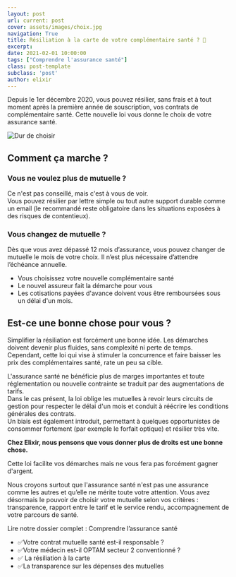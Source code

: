 ```yaml
---
layout: post
url: current: post
cover: assets/images/choix.jpg
navigation: True
title: Résiliation à la carte de votre complémentaire santé ? 👀
excerpt: 
date: 2021-02-01 10:00:00
tags: ["Comprendre l'assurance santé"]
class: post-template
subclass: 'post'
author: elixir
---
```

Depuis le 1er décembre 2020, vous pouvez résilier, sans frais et à tout moment après la première année de souscription, vos contrats de complémentaire santé.
Cette nouvelle loi vous donne le choix de votre assurance santé.

![Dur de choisir]( https://live.staticflickr.com/5220/5497762688_1590cb1de7_b.jpg)

 
## Comment ça marche ?
### Vous ne voulez plus de mutuelle ?
Ce n'est pas conseillé, mais c'est à vous de voir.  
Vous pouvez résilier par lettre simple ou tout autre support durable comme un email (le recommandé reste obligatoire dans les situations exposées à des risques de contentieux).  
### Vous changez de mutuelle ?
Dès que vous avez dépassé 12 mois d’assurance, vous pouvez changer de mutuelle le mois de votre choix. Il n’est plus nécessaire d’attendre l’échéance annuelle. 
-	Vous choisissez votre nouvelle complémentaire santé
-	Le nouvel assureur fait la démarche pour vous
-	Les cotisations payées d'avance doivent vous être remboursées sous un délai d'un mois.

## Est-ce une bonne chose pour vous ?
Simplifier la résiliation est forcément une bonne idée. Les démarches doivent devenir plus fluides, sans complexité ni perte de temps.  
Cependant, cette loi qui vise à stimuler la concurrence et faire baisser les prix des complémentaires santé, rate un peu sa cible.   

L'assurance santé ne bénéficie plus de marges importantes et toute réglementation ou nouvelle contrainte se traduit par des augmentations de tarifs.  
Dans le cas présent, la loi oblige les mutuelles à revoir leurs circuits de gestion pour respecter le délai d'un mois et conduit à réécrire les conditions générales des contrats.   
Un biais est également introduit, permettant à quelques opportunistes de consommer fortement (par exemple le forfait optique) et résilier très vite.   

**Chez Elixir, nous pensons que vous donner plus de droits est une bonne chose.**

Cette loi facilite vos démarches mais ne vous fera pas forcément gagner d'argent.   

Nous croyons surtout que l'assurance santé n'est pas une assurance comme les autres et qu’elle ne mérite toute votre attention. Vous avez désormais le pouvoir de choisir votre mutuelle selon vos critères : transparence, rapport entre le tarif et le service rendu, accompagnement de votre parcours de santé.

 
Lire notre dossier complet : Comprendre l’assurance santé  
- ✅Votre contrat mutuelle santé est-il responsable ?  
- ✅Votre médecin est-il OPTAM secteur 2 conventionné ?   
- ✅ La résiliation à la carte  
- ✅La transparence sur les dépenses des mutuelles 
